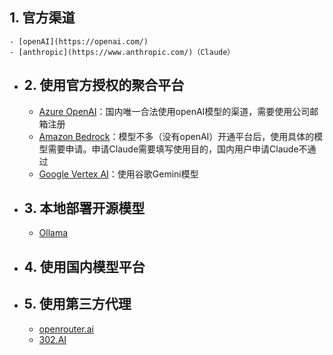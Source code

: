 ## **1. 官方渠道**
	- [openAI](https://openai.com/)
	- [anthropic](https://www.anthropic.com/)（Claude）
- ## **2. 使用官方授权的聚合平台**
	- [Azure OpenAI](https://azure.microsoft.com/en-us/products/ai-services/openai-service)：国内唯一合法使用openAI模型的渠道，需要使用公司邮箱注册
	- [Amazon Bedrock](https://aws.amazon.com/cn/bedrock/)：模型不多（没有openAI）开通平台后，使用具体的模型需要申请。申请Claude需要填写使用目的，国内用户申请Claude不通过
	- [Google Vertex AI](https://cloud.google.com/vertex-ai?hl=zh_cn)：使用谷歌Gemini模型
- ## **3. 本地部署开源模型**
	- [Ollama](https://ollama.com/)
- ## **4. 使用国内模型平台**
- ## **5. 使用第三方代理**
	- [openrouter.ai](https://openrouter.ai/)
	- [302.AI](https://302.ai/)